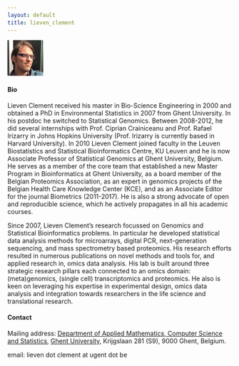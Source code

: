 ```yaml
---
layout: default
title: lieven_clement
---
```

<img src="./figs/Lieven_Clement.png" width="80">

#### Bio

Lieven Clement received his master in Bio-Science Engineering in 2000 and obtained a PhD in Environmental Statistics in 2007 from Ghent University. In his postdoc he switched to Statistical Genomics. Between 2008-2012, he did several internships with Prof. Ciprian Crainiceanu and Prof. Rafael Irizarry in Johns Hopkins University (Prof. Irizarry is currently based in Harvard University). In 2010 Lieven Clement joined faculty in the Leuven Biostatistics and Statistical Bioinformatics Centre, KU Leuven and he is now Associate Professor of Statistical Genomics at Ghent University, Belgium. He serves as a member of the core team that established a new Master Program in Bioinformatics at Ghent University, as a board member of the Belgian Proteomics Association, as an expert in genomics projects of the Belgian Health Care Knowledge Center (KCE), and as an Associate Editor for the journal Biometrics (2011-2017). He is also a strong advocate of open and reproducible science, which he actively propagates in all his academic courses.

Since 2007, Lieven Clement’s research focussed on Genomics and Statistical Bioinformatics problems. In particular he developed statistical data analysis methods for microarrays, digital PCR, next-generation sequencing, and mass spectrometry based proteomics. His research efforts resulted in numerous publications on novel methods and tools for, and applied research in, omics data analysis. His lab is built around three strategic research pillars each connected to an omics domain: (meta)genomics, (single cell) transcriptomics and proteomics. He also is keen on leveraging his expertise in experimental design, omics data analysis and integration towards researchers in the life science and translational research.

#### Contact

Mailing address: [Department of Applied Mathematics, Computer Science and Statistics](https://www.ugent.be/we/twist/), [Ghent University](htpps://www.ugent.be), Krijgslaan 281 (S9), 9000 Ghent, Belgium.

email: lieven dot clement at ugent dot be
